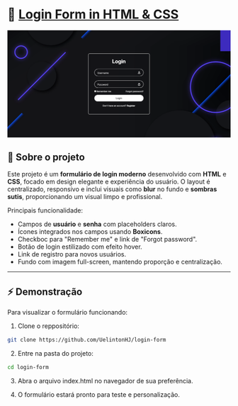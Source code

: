 # 🎨 [Login Form in HTML & CSS](https://login-form-two-dusky.vercel.app/)

![Login Form Image](demo.png)

## 🔹 Sobre o projeto
Este projeto é um **formulário de login moderno** desenvolvido com **HTML** e **CSS**, focado em design elegante e experiência do usuário. O layout é centralizado, responsivo e inclui visuais como **blur** no fundo e **sombras sutis**, proporcionando um visual limpo e profissional.

Principais funcionalidade:
- Campos de **usuário** e **senha** com placeholders claros.
- Ícones integrados nos campos usando **Boxicons**.
- Checkboc para "Remember me" e link de "Forgot password".
- Botão de login estilizado com efeito hover.
- Link de registro para novos usuários.
- Fundo com imagem full-screen, mantendo proporção e centralização.

---

## ⚡ Demonstração
Para visualizar o formulário funcionando:

1. Clone o reppositório:
```bash
git clone https://github.com/UelintonHJ/login-form
```

2. Entre na pasta do projeto:
```bash
cd login-form
```

3. Abra o arquivo index.html no navegador de sua preferência.

4. O formulário estará pronto para teste e personalização.
